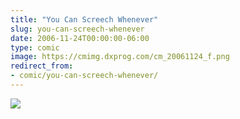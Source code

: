 ```yaml
---
title: "You Can Screech Whenever"
slug: you-can-screech-whenever
date: 2006-11-24T00:00:00-06:00
type: comic
image: https://cmimg.dxprog.com/cm_20061124_f.png
redirect_from:
- comic/you-can-screech-whenever/
---
```

[![](https://cmimg.dxprog.com/cm_20061124_f.png)](https://cmimg.dxprog.com/cm_20061124_f.png)


